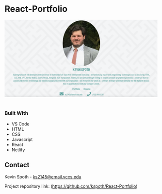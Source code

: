 # React-Portfolio

![](https://github.com/kspoth/React-Portfolio/blob/main/public/assets/Screen%20Shot%202021-04-17%20at%2010.55.20%20PM.png?raw=true)
![]()

### Built With

- VS Code
- HTML
- CSS
- Javascript
- React
- Netlify

<!-- CONTACT -->

## Contact

Kevin Spoth - ks2145@email.vccs.edu

Project repository link: (https://github.com/kspoth/React-Portfolio)
